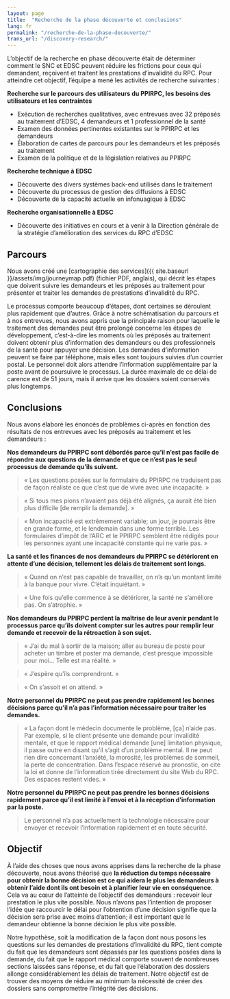 ```yaml
---
layout: page
title:  "Recherche de la phase découverte et conclusions"
lang: fr
permalink: "/recherche-de-la-phase-decouverte/"
trans_url: "/discovery-research/"
---
```


L’objectif de la recherche en phase découverte était de déterminer comment le SNC et EDSC peuvent réduire les frictions pour ceux qui demandent, reçoivent et traitent les prestations d’invalidité du RPC. Pour atteindre cet objectif, l’équipe a mené les activités de recherche suivantes :

**Recherche sur le parcours des utilisateurs du PPIRPC, les besoins des utilisateurs et les contraintes**
* Exécution de recherches qualitatives, avec entrevues avec 32 préposés au traitement d’EDSC, 4 demandeurs et 1 professionnel de la santé
* Examen des données pertinentes existantes sur le PPIRPC et les demandeurs
* Élaboration de cartes de parcours pour les demandeurs et les préposés au traitement
* Examen de la politique et de la législation relatives au PPIRPC

**Recherche technique à EDSC**
* Découverte des divers systèmes back-end utilisés dans le traitement
* Découverte du processus de gestion des diffusions à EDSC
* Découverte de la capacité actuelle en infonuagique à EDSC

**Recherche organisationnelle à EDSC**
* Découverte des initiatives en cours et à venir à la Direction générale de la stratégie d’amélioration des services du RPC d’EDSC

## Parcours

Nous avons créé une [cartographie des services]({{ site.baseurl }}/assets/img/journeymap.pdf) (fichier PDF, anglais), qui décrit les étapes que doivent suivre les demandeurs et les préposés au traitement pour présenter et traiter les demandes de prestations d’invalidité du RPC.

Le processus comporte beaucoup d’étapes, dont certaines se déroulent plus rapidement que d’autres. Grâce à notre schématisation du parcours et à nos entrevues, nous avons appris que la principale raison pour laquelle le traitement des demandes peut être prolongé concerne les étapes de développement, c’est-à-dire les moments où les préposés au traitement doivent obtenir plus d’information des demandeurs ou des professionnels de la santé pour appuyer une décision. Les demandes d’information peuvent se faire par téléphone, mais elles sont toujours suivies d’un courrier postal. Le personnel doit alors attendre l’information supplémentaire par la poste avant de poursuivre le processus. La durée maximale de ce délai de carence est de 51 jours, mais il arrive que les dossiers soient conservés plus longtemps.

## Conclusions

Nous avons élaboré les énoncés de problèmes ci-après en fonction des résultats de nos entrevues avec les préposés au traitement et les demandeurs :

**Nos demandeurs du PPIRPC sont débordés parce qu’il n’est pas facile de répondre aux questions de la demande et que ce n’est pas le seul processus de demande qu’ils suivent.**

> « Les questions posées sur le formulaire du PPIRPC ne traduisent pas de façon réaliste ce que c’est que de vivre avec une incapacité. »

> « Si tous mes pions n’avaient pas déjà été alignés, ça aurait été bien plus difficile [de remplir la demande]. »

> « Mon incapacité est extrêmement variable; un jour, je pourrais être en grande forme, et le lendemain dans une forme terrible. Les formulaires d’impôt de l’ARC et le PPIRPC semblent être rédigés pour les personnes ayant une incapacité constante qui ne varie pas. »

**La santé et les finances de nos demandeurs du PPIRPC se détériorent en attente d’une décision, tellement les délais de traitement sont longs.**

> « Quand on n’est pas capable de travailler, on n’a qu’un montant limité à la banque pour vivre. C’était inquiétant. »

> « Une fois qu’elle commence à se détériorer, la santé ne s’améliore pas. On s’atrophie. »

**Nos demandeurs du PPIRPC perdent la maîtrise de leur avenir pendant le processus parce qu’ils doivent compter sur les autres pour remplir leur demande et recevoir de la rétroaction à son sujet.**

> « J’ai du mal à sortir de la maison; aller au bureau de poste pour acheter un timbre et poster ma demande, c’est presque impossible pour moi… Telle est ma réalité. »

> « J’espère qu’ils comprendront. »

> « On s’assoit et on attend. »

**Notre personnel du PPIRPC ne peut pas prendre rapidement les bonnes décisions parce qu’il n’a pas l’information nécessaire pour traiter les demandes.**

> « La façon dont le médecin documente le problème, [ça] n’aide pas. Par exemple, si le client présente une demande pour invalidité mentale, et que le rapport médical demande [une] limitation physique, il passe outre en disant qu’il s’agit d’un problème mental. Il ne peut rien dire concernant l’anxiété, la morosité, les problèmes de sommeil, la perte de concentration. Dans l’espace réservé au pronostic, on cite la loi et donne de l’information tirée directement du site Web du RPC. Des espaces restent vides. »

**Notre personnel du PPIRPC ne peut pas prendre les bonnes décisions rapidement parce qu’il est limité à l’envoi et à la réception d’information par la poste.**

> Le personnel n’a pas actuellement la technologie nécessaire pour envoyer et recevoir l’information rapidement et en toute sécurité.

## Objectif

À l’aide des choses que nous avons apprises dans la recherche de la phase découverte, nous avons théorisé que **la réduction du temps nécessaire pour obtenir la bonne décision est ce qui aidera le plus les demandeurs à obtenir l’aide dont ils ont besoin et à planifier leur vie en conséquence**. Cela va au cœur de l’atteinte de l’objectif des demandeurs : recevoir leur prestation le plus vite possible. Nous n’avons pas l’intention de proposer l’idée que raccourcir le délai pour l’obtention d’une décision signifie que la décision sera prise avec moins d’attention; il est important que le demandeur obtienne la bonne décision le plus vite possible.

Notre hypothèse, soit la modification de la façon dont nous posons les questions sur les demandes de prestations d’invalidité du RPC, tient compte du fait que les demandeurs sont dépassés par les questions posées dans la demande, du fait que le rapport médical comporte souvent de nombreuses sections laissées sans réponse, et du fait que l’élaboration des dossiers allonge considérablement les délais de traitement. Notre objectif est de trouver des moyens de réduire au minimum la nécessité de créer des dossiers sans compromettre l’intégrité des décisions.
